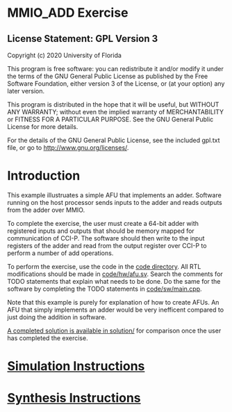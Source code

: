 # MMIO_ADD Exercise

License Statement:  GPL Version 3
---------------------------------
Copyright (c) 2020 University of Florida

This program is free software: you can redistribute it and/or modify
it under the terms of the GNU General Public License as published by
the Free Software Foundation, either version 3 of the License, or
(at your option) any later version.

This program is distributed in the hope that it will be useful,
but WITHOUT ANY WARRANTY; without even the implied warranty of
MERCHANTABILITY or FITNESS FOR A PARTICULAR PURPOSE.  See the
GNU General Public License for more details.

For the details of the GNU General Public License, see the included
gpl.txt file, or go to http://www.gnu.org/licenses/.

# Introduction

This example illustruates a simple AFU that implements an adder. Software
running on the host processor sends inputs to the adder and reads outputs from
the adder over MMIO. 

To complete the exercise, the user must create a 64-bit adder with registered
inputs and outputs that should be memory mapped for communication of CCI-P.
The software should then write to the input registers of the adder and read from
the output register over CCI-P to perform a number of add operations.

To perform the exercise, use the code in the [code directory](code/). All RTL
modifications should be made in [code/hw/afu.sv](code/hw/afu.sv). Search the comments for TODO
statements that explain what needs to be done. Do the same for the software
by completing the TODO statements in [code/sw/main.cpp](code/sw/main.cpp).

Note that this example is purely for explanation of how to create AFUs. An 
AFU that simply implements an adder would be very inefficent compared to just
doing the addition in software.

[A completed solution is available in solution/](solution/) for comparison once the user has
completed the exercise.

# [Simulation Instructions](https://github.com/ARC-Lab-UF/intel-training-modules/blob/master/RTL/#simulation-instructions)
# [Synthesis Instructions](https://github.com/ARC-Lab-UF/intel-training-modules/tree/master/RTL#synthesis-instructions)

